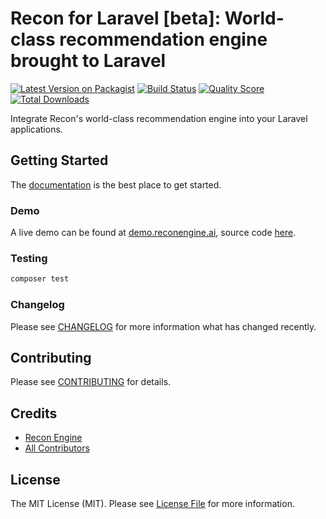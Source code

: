 # Recon for Laravel [beta]: World-class recommendation engine brought to Laravel

[![Latest Version on Packagist](https://img.shields.io/packagist/v/reconengine/recon-laravel.svg?style=flat-square)](https://packagist.org/packages/reconengine/recon-laravel)
[![Build Status](https://img.shields.io/travis/reconengine/recon-laravel/master.svg?style=flat-square)](https://travis-ci.org/reconengine/recon-laravel)
[![Quality Score](https://img.shields.io/scrutinizer/g/reconengine/recon-laravel.svg?style=flat-square)](https://scrutinizer-ci.com/g/reconengine/recon-laravel)
[![Total Downloads](https://img.shields.io/packagist/dt/reconengine/recon-laravel.svg?style=flat-square)](https://packagist.org/packages/reconengine/recon-laravel)

Integrate Recon's world-class recommendation engine into your Laravel applications.

## Getting Started

The [documentation](https://docs.reconengine.ai) is the best place to get started.

### Demo

A live demo can be found at [demo.reconengine.ai](https://demo.reconengine.ai), source code [here](https://github.com/reconengine/demo.reconengine.ai).

### Testing

``` bash
composer test
```

### Changelog

Please see [CHANGELOG](CHANGELOG.md) for more information what has changed recently.

## Contributing

Please see [CONTRIBUTING](CONTRIBUTING.md) for details.

## Credits

- [Recon Engine](https://github.com/reconengine)
- [All Contributors](../../contributors)

## License

The MIT License (MIT). Please see [License File](LICENSE.md) for more information.

